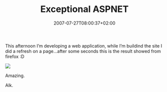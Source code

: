 ﻿---
title: "Exceptional ASPNET"
description: ""
date: 2007-07-27T08:00:37+02:00
draft: false
tags: [ASPNET]
categories: [ASPNET]
---
This afternoon I’m developing a web application, while I’m buildind the site I did a refresh on a page...after some seconds this is the result showed from firefox :D

![](https://www.codewrecks.com/blog/wp-content/uploads/2007/07/072707-1530-exceptional11.png)

Amazing.

Alk.

